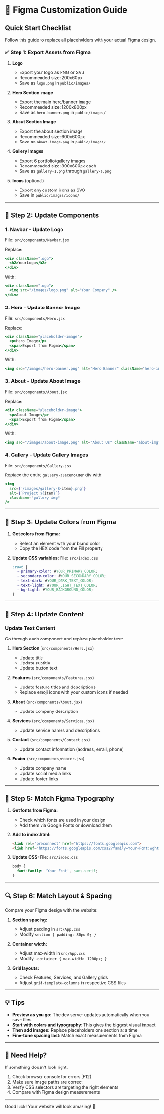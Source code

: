 # 🎨 Figma Customization Guide

## Quick Start Checklist

Follow this guide to replace all placeholders with your actual Figma design.

### ✅ Step 1: Export Assets from Figma

1. **Logo**
   - Export your logo as PNG or SVG
   - Recommended size: 200x60px
   - Save as `logo.png` in `public/images/`

2. **Hero Section Image**
   - Export the main hero/banner image
   - Recommended size: 1200x800px
   - Save as `hero-banner.png` in `public/images/`

3. **About Section Image**
   - Export the about section image
   - Recommended size: 600x600px
   - Save as `about-image.png` in `public/images/`

4. **Gallery Images**
   - Export 6 portfolio/gallery images
   - Recommended size: 800x600px each
   - Save as `gallery-1.png` through `gallery-6.png`

5. **Icons** (optional)
   - Export any custom icons as SVG
   - Save in `public/images/icons/`

---

## 📝 Step 2: Update Components

### 1. Navbar - Update Logo
File: `src/components/Navbar.jsx`

Replace:
```jsx
<div className="logo">
  <h2>YourLogo</h2>
</div>
```

With:
```jsx
<div className="logo">
  <img src="/images/logo.png" alt="Your Company" />
</div>
```

### 2. Hero - Update Banner Image
File: `src/components/Hero.jsx`

Replace:
```jsx
<div className="placeholder-image">
  <p>Hero Image</p>
  <span>Export from Figma</span>
</div>
```

With:
```jsx
<img src="/images/hero-banner.png" alt="Hero Banner" className="hero-img" />
```

### 3. About - Update About Image
File: `src/components/About.jsx`

Replace:
```jsx
<div className="placeholder-image">
  <p>About Image</p>
  <span>Export from Figma</span>
</div>
```

With:
```jsx
<img src="/images/about-image.png" alt="About Us" className="about-img" />
```

### 4. Gallery - Update Gallery Images
File: `src/components/Gallery.jsx`

Replace the entire `gallery-placeholder` div with:
```jsx
<img 
  src={`/images/gallery-${item}.png`} 
  alt={`Project ${item}`} 
  className="gallery-img" 
/>
```

---

## 🎨 Step 3: Update Colors from Figma

1. **Get colors from Figma:**
   - Select an element with your brand color
   - Copy the HEX code from the Fill property

2. **Update CSS variables:**
   File: `src/index.css`

   ```css
   :root {
     --primary-color: #YOUR_PRIMARY_COLOR;
     --secondary-color: #YOUR_SECONDARY_COLOR;
     --text-dark: #YOUR_DARK_TEXT_COLOR;
     --text-light: #YOUR_LIGHT_TEXT_COLOR;
     --bg-light: #YOUR_BACKGROUND_COLOR;
   }
   ```

---

## 📱 Step 4: Update Content

### Update Text Content
Go through each component and replace placeholder text:

1. **Hero Section** (`src/components/Hero.jsx`)
   - Update title
   - Update subtitle
   - Update button text

2. **Features** (`src/components/Features.jsx`)
   - Update feature titles and descriptions
   - Replace emoji icons with your custom icons if needed

3. **About** (`src/components/About.jsx`)
   - Update company description

4. **Services** (`src/components/Services.jsx`)
   - Update service names and descriptions

5. **Contact** (`src/components/Contact.jsx`)
   - Update contact information (address, email, phone)

6. **Footer** (`src/components/Footer.jsx`)
   - Update company name
   - Update social media links
   - Update footer links

---

## 🎯 Step 5: Match Figma Typography

1. **Get fonts from Figma:**
   - Check which fonts are used in your design
   - Add them via Google Fonts or download them

2. **Add to index.html:**
   ```html
   <link rel="preconnect" href="https://fonts.googleapis.com">
   <link href="https://fonts.googleapis.com/css2?family=Your+Font:wght@400;600;700&display=swap" rel="stylesheet">
   ```

3. **Update CSS:**
   File: `src/index.css`
   ```css
   body {
     font-family: 'Your Font', sans-serif;
   }
   ```

---

## 🔍 Step 6: Match Layout & Spacing

Compare your Figma design with the website:

1. **Section spacing:**
   - Adjust padding in `src/App.css`
   - Modify `section { padding: 80px 0; }`

2. **Container width:**
   - Adjust max-width in `src/App.css`
   - Modify `.container { max-width: 1200px; }`

3. **Grid layouts:**
   - Check Features, Services, and Gallery grids
   - Adjust `grid-template-columns` in respective CSS files

---

## 💡 Tips

- **Preview as you go:** The dev server updates automatically when you save files
- **Start with colors and typography:** This gives the biggest visual impact
- **Then add images:** Replace placeholders one section at a time
- **Fine-tune spacing last:** Match exact measurements from Figma

---

## 🚀 Need Help?

If something doesn't look right:

1. Check browser console for errors (F12)
2. Make sure image paths are correct
3. Verify CSS selectors are targeting the right elements
4. Compare with Figma design measurements

---

Good luck! Your website will look amazing! 🎉

